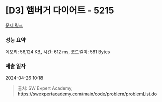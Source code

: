 # [D3] 햄버거 다이어트 - 5215 

[문제 링크](https://swexpertacademy.com/main/code/problem/problemDetail.do?contestProbId=AWT-lPB6dHUDFAVT) 

### 성능 요약

메모리: 56,124 KB, 시간: 612 ms, 코드길이: 581 Bytes

### 제출 일자

2024-04-26 10:18



> 출처: SW Expert Academy, https://swexpertacademy.com/main/code/problem/problemList.do